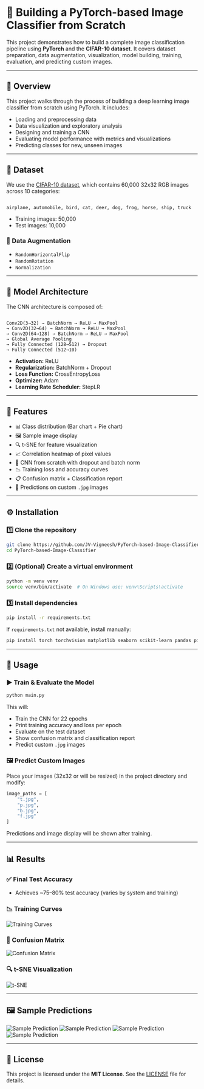 # 🧠 Building a PyTorch-based Image Classifier from Scratch

This project demonstrates how to build a complete image classification pipeline using **PyTorch** and the **CIFAR-10 dataset**. It covers dataset preparation, data augmentation, visualization, model building, training, evaluation, and predicting custom images.

---

## 🧐 Overview

This project walks through the process of building a deep learning image classifier from scratch using PyTorch. It includes:

- Loading and preprocessing data
- Data visualization and exploratory analysis
- Designing and training a CNN
- Evaluating model performance with metrics and visualizations
- Predicting classes for new, unseen images

---

## 📂 Dataset

We use the [CIFAR-10 dataset](https://www.cs.toronto.edu/~kriz/cifar.html), which contains 60,000 32x32 RGB images across 10 categories:

```

airplane, automobile, bird, cat, deer, dog, frog, horse, ship, truck

```

- Training images: 50,000  
- Test images: 10,000  

### 🔄 Data Augmentation

- `RandomHorizontalFlip`
- `RandomRotation`
- `Normalization`

---

## 🧠 Model Architecture

The CNN architecture is composed of:

```

Conv2D(3→32) → BatchNorm → ReLU → MaxPool
→ Conv2D(32→64) → BatchNorm → ReLU → MaxPool
→ Conv2D(64→128) → BatchNorm → ReLU → MaxPool
→ Global Average Pooling
→ Fully Connected (128→512) → Dropout
→ Fully Connected (512→10)

````

- **Activation:** ReLU  
- **Regularization:** BatchNorm + Dropout  
- **Loss Function:** CrossEntropyLoss  
- **Optimizer:** Adam  
- **Learning Rate Scheduler:** StepLR

---

## 🌟 Features

- 📊 Class distribution (Bar chart + Pie chart)
- 🖼️ Sample image display
- 🔍 t-SNE for feature visualization
- 📈 Correlation heatmap of pixel values
- 🧠 CNN from scratch with dropout and batch norm
- 📉 Training loss and accuracy curves
- 📋 Confusion matrix + Classification report
- 🧪 Predictions on custom `.jpg` images

---

## ⚙️ Installation

### 1️⃣ Clone the repository

```bash
git clone https://github.com/JV-Vigneesh/PyTorch-based-Image-Classifier.git
cd PyTorch-based-Image-Classifier
````

### 2️⃣ (Optional) Create a virtual environment

```bash
python -m venv venv
source venv/bin/activate  # On Windows use: venv\Scripts\activate
```

### 3️⃣ Install dependencies

```bash
pip install -r requirements.txt
```

If `requirements.txt` not available, install manually:

```bash
pip install torch torchvision matplotlib seaborn scikit-learn pandas pillow
```

---

## 🚀 Usage

### ▶️ Train & Evaluate the Model

```bash
python main.py
```

This will:

* Train the CNN for 22 epochs
* Print training accuracy and loss per epoch
* Evaluate on the test dataset
* Show confusion matrix and classification report
* Predict custom `.jpg` images

### 🖼️ Predict Custom Images

Place your images (32x32 or will be resized) in the project directory and modify:

```python
image_paths = [
    "t.jpg",
    "p.jpg",
    "b.jpg",
    "f.jpg"
]
```

Predictions and image display will be shown after training.

---

## 📊 Results

### ✅ Final Test Accuracy

* Achieves \~75–80% test accuracy (varies by system and training)

### 📉 Training Curves

![Training Curves](assets/Train_Loss_and_Curve.png)

### 📁 Confusion Matrix

![Confusion Matrix](assets/Matrix.png)

### 🔍 t-SNE Visualization

![t-SNE](assets/t-SNE.png)

---

## 🖼️ Sample Predictions

![Sample Prediction](assets/PT.png)
![Sample Prediction](assets/PA.png)
![Sample Prediction](assets/PB.png)
![Sample Prediction](assets/PF.png)

---

## 📄 License

This project is licensed under the **MIT License**.
See the [LICENSE](LICENSE) file for details.
